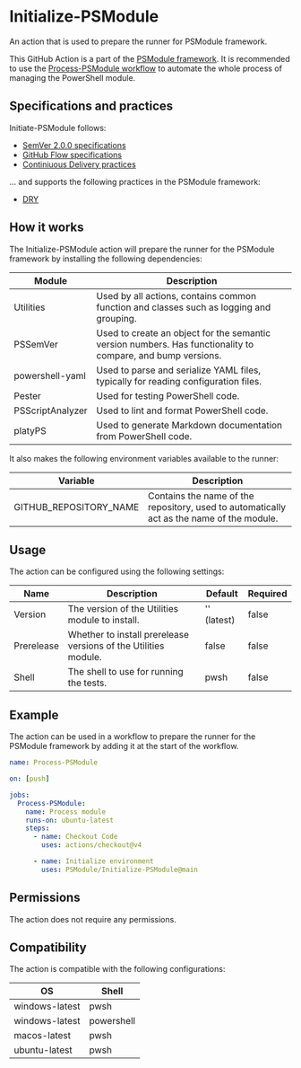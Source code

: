 # Initialize-PSModule

An action that is used to prepare the runner for PSModule framework.

This GitHub Action is a part of the [PSModule framework](https://github.com/PSModule). It is recommended to use the [Process-PSModule workflow](https://github.com/PSModule/Process-PSModule) to automate the whole process of managing the PowerShell module.

## Specifications and practices

Initiate-PSModule follows:

- [SemVer 2.0.0 specifications](https://semver.org)
- [GitHub Flow specifications](https://docs.github.com/en/get-started/using-github/github-flow)
- [Continiuous Delivery practices](https://en.wikipedia.org/wiki/Continuous_delivery)

... and supports the following practices in the PSModule framework:

- [DRY](https://en.wikipedia.org/wiki/Don%27t_repeat_yourself)

## How it works

The Initialize-PSModule action will prepare the runner for the PSModule framework by installing the following dependencies:

| Module | Description |
| --- | --- |
| Utilities | Used by all actions, contains common function and classes such as logging and grouping. |
| PSSemVer | Used to create an object for the semantic version numbers. Has functionality to compare, and bump versions. |
| powershell-yaml | Used to parse and serialize YAML files, typically for reading configuration files. |
| Pester | Used for testing PowerShell code. |
| PSScriptAnalyzer | Used to lint and format PowerShell code. |
| platyPS | Used to generate Markdown documentation from PowerShell code. |

It also makes the following environment variables available to the runner:

| Variable | Description |
| --- | --- |
| GITHUB_REPOSITORY_NAME | Contains the name of the repository, used to automatically act as the name of the module. |

## Usage

The action can be configured using the following settings:

| Name | Description | Default | Required |
| --- | --- | --- | --- |
| Version | The version of the Utilities module to install. | '' (latest) | false |
| Prerelease | Whether to install prerelease versions of the Utilities module. | false | false |
| Shell | The shell to use for running the tests. | pwsh | false |

## Example

The action can be used in a workflow to prepare the runner for the PSModule framework by adding it at the start of the workflow.

```yaml
name: Process-PSModule

on: [push]

jobs:
  Process-PSModule:
    name: Process module
    runs-on: ubuntu-latest
    steps:
      - name: Checkout Code
        uses: actions/checkout@v4

      - name: Initialize environment
        uses: PSModule/Initialize-PSModule@main
```

## Permissions

The action does not require any permissions.

## Compatibility

The action is compatible with the following configurations:

| OS | Shell |
| --- | --- |
| windows-latest | pwsh |
| windows-latest | powershell |
| macos-latest | pwsh |
| ubuntu-latest | pwsh |

